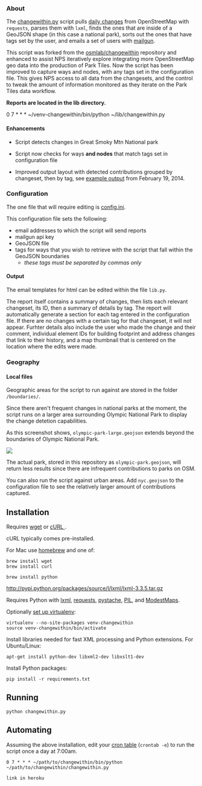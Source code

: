 ### About

The [changewithin.py](https://github.com/mapbox/changewithin/blob/master/changewithin.py) script pulls [daily changes](http://planet.openstreetmap.org/)
from OpenStreetMap with `requests`, parses them with `lxml`, finds the ones that are inside
of a GeoJSON shape (in this case a national park), sorts out the ones that have tags set by the user, and emails a set of users
with [mailgun](http://www.mailgun.com/).

This script was forked from the [osmlab/changewithin](https://github.com/osmlab/changewithin) repository and enhanced to assist NPS iteratively explore integrating more OpenStreetMap geo data into the production of Park Tiles. Now the script has been improved to capture ways and nodes, with any tags set in the configuration file. This gives NPS access to all data from the changesets, and the control to tweak the amount of information monitored as they iterate on the Park Tiles data workflow.

**Reports are located in the lib directory.**

0 7 * * * ~/venv-changewithin/bin/python ~/lib/changewithin.py


#### Enhancements
 - Script detects changes in Great Smoky Mtn National park

 - Script now checks for ways **and nodes** that match tags set in configuration file

 - Improved output layout with detected contributions grouped by changeset, then by tag, see [example output](http://bl.ocks.org/davejohn/raw/1f843639983d55f4116a/) from February 19, 2014.


### Configuration

The one file that will require editing is [config.ini](https://github.com/mapbox/changewithin/blob/master/config.ini).

This configuration file sets the following:
 - email addresses to which the script will send reports
 - mailgun api key
 - GeoJSON file
 - tags for ways that you wish to retrieve with the script that fall within the GeoJSON boundaries
    - *these tags must be separated by commas only*


#### Output

The email templates for html can be edited within
the file `lib.py`.

The report itself contains a summary of changes, then lists each relevant changeset, its ID, then a summary of details by tag. The report will automatically generate a section for each tag entered in the configuration file. If there are no changes with a certain tag for that changeset, it will not appear. Furhter details also include the user who made the change and their comment, individual element IDs for building footprint and address changes that link to their history, and a map thumbnail that is centered on the location where the edits were made.

### Geography

#### Local files

Geographic areas for the script to run against are stored in the folder `/boundaries/`.

Since there aren't frequent changes in national parks at the moment, the script runs on a larger area surrounding Olympic National Park to display the change detetion capabilities.

As this screenshot shows, `olympic-park-large.geojson` extends beyond the boundaries of Olympic National Park.

![](http://i.imgur.com/AOYM2H8.png)

The actual park, stored in this repository as `olympic-park.geojson`, will return less results since there are infrequent contributions to parks on OSM.

You can also run the script against urban areas. Add `nyc.geojson` to the configuration file to see the relatively larger amount of contributions captured.


## Installation

Requires [wget](http://www.gnu.org/software/wget/) or [cURL ](http://curl.haxx.se/).

cURL typically comes pre-installed.

For Mac use [homebrew](http://brew.sh/) and one of:

    brew install wget
    brew install curl

    brew install python
 http://pypi.python.org/packages/source/l/lxml/lxml-3.3.5.tar.gz


Requires Python with [lxml](http://lxml.de/), [requests](http://docs.python-requests.org/),
[pystache](http://defunkt.io/pystache/), [PIL](http://effbot.org/imagingbook/),
and [ModestMaps](https://github.com/stamen/modestmaps-py).

Optionally [set up virtualenv](http://www.virtualenv.org/en/latest/#usage):

    virtualenv --no-site-packages venv-changewithin
    source venv-changewithin/bin/activate

Install libraries needed for fast XML processing and Python extensions.
For Ubuntu/Linux:

    apt-get install python-dev libxml2-dev libxslt1-dev

Install Python packages:

    pip install -r requirements.txt

## Running

    python changewithin.py

## Automating

Assuming the above installation, edit your [cron table](https://en.wikipedia.org/wiki/Cron) (`crontab -e`) to run the script once a day at 7:00am.

    0 7 * * * ~/path/to/changewithin/bin/python ~/path/to/changewithin/changewithin.py

    link in heroku
